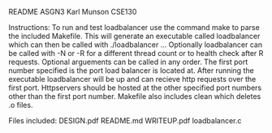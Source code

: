 README ASGN3
Karl Munson
CSE130

Instructions: To run and test loadbalancer use the command make to parse the included Makefile.
This will generate an executable called loadbalancer which can then be called with ./loadbalancer <first port number> <second port number> ... Optionally loadbalancer can be called with -N <thread count> or -R <requests>
for a different thread count or to health check after R requests. Optional arguements can be called in any order. The first port number specified is the port load balancer is located at.
After running the executable loadbalancer will be up and can recieve http requests over the first port.
Httpservers should be hosted at the other specified port numbers other than the first port number.
Makefile also includes clean which deletes .o files.

Files included: DESIGN.pdf README.md WRITEUP.pdf loadbalancer.c
